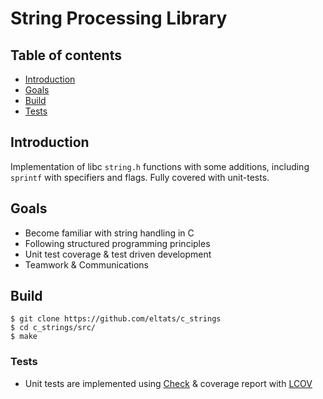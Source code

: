 # String Processing Library

## Table of contents
* [Introduction](#Introduction)
* [Goals](#goals)
* [Build](#build)
* [Tests](#tests)

## Introduction
Implementation of libc `string.h` functions with some additions, including `sprintf` with specifiers and flags. Fully covered with unit-tests. 

## Goals
- Become familiar with string handling in C
- Following structured programming principles
- Unit test coverage & test driven development
- Teamwork & Communications 

## Build
```
$ git clone https://github.com/eltats/c_strings
$ cd c_strings/src/
$ make 
```
### Tests
* Unit tests are implemented using [Check](https://libcheck.github.io/check/) & coverage report with [LCOV](https://github.com/linux-test-project/lcov)

